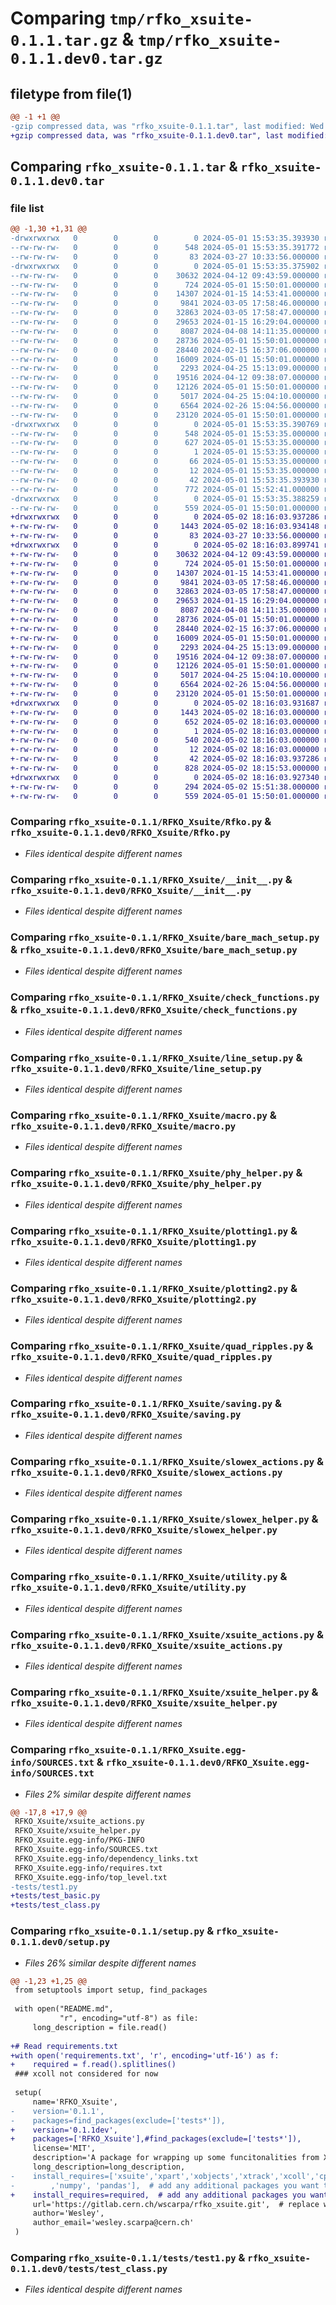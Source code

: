 # Comparing `tmp/rfko_xsuite-0.1.1.tar.gz` & `tmp/rfko_xsuite-0.1.1.dev0.tar.gz`

## filetype from file(1)

```diff
@@ -1 +1 @@
-gzip compressed data, was "rfko_xsuite-0.1.1.tar", last modified: Wed May  1 15:53:35 2024, max compression
+gzip compressed data, was "rfko_xsuite-0.1.1.dev0.tar", last modified: Thu May  2 18:16:03 2024, max compression
```

## Comparing `rfko_xsuite-0.1.1.tar` & `rfko_xsuite-0.1.1.dev0.tar`

### file list

```diff
@@ -1,30 +1,31 @@
-drwxrwxrwx   0        0        0        0 2024-05-01 15:53:35.393930 rfko_xsuite-0.1.1/
--rw-rw-rw-   0        0        0      548 2024-05-01 15:53:35.391772 rfko_xsuite-0.1.1/PKG-INFO
--rw-rw-rw-   0        0        0       83 2024-03-27 10:33:56.000000 rfko_xsuite-0.1.1/README.md
-drwxrwxrwx   0        0        0        0 2024-05-01 15:53:35.375902 rfko_xsuite-0.1.1/RFKO_Xsuite/
--rw-rw-rw-   0        0        0    30632 2024-04-12 09:43:59.000000 rfko_xsuite-0.1.1/RFKO_Xsuite/Rfko.py
--rw-rw-rw-   0        0        0      724 2024-05-01 15:50:01.000000 rfko_xsuite-0.1.1/RFKO_Xsuite/__init__.py
--rw-rw-rw-   0        0        0    14307 2024-01-15 14:53:41.000000 rfko_xsuite-0.1.1/RFKO_Xsuite/bare_mach_setup.py
--rw-rw-rw-   0        0        0     9841 2024-03-05 17:58:46.000000 rfko_xsuite-0.1.1/RFKO_Xsuite/check_functions.py
--rw-rw-rw-   0        0        0    32863 2024-03-05 17:58:47.000000 rfko_xsuite-0.1.1/RFKO_Xsuite/line_setup.py
--rw-rw-rw-   0        0        0    29653 2024-01-15 16:29:04.000000 rfko_xsuite-0.1.1/RFKO_Xsuite/macro.py
--rw-rw-rw-   0        0        0     8087 2024-04-08 14:11:35.000000 rfko_xsuite-0.1.1/RFKO_Xsuite/phy_helper.py
--rw-rw-rw-   0        0        0    28736 2024-05-01 15:50:01.000000 rfko_xsuite-0.1.1/RFKO_Xsuite/plotting1.py
--rw-rw-rw-   0        0        0    28440 2024-02-15 16:37:06.000000 rfko_xsuite-0.1.1/RFKO_Xsuite/plotting2.py
--rw-rw-rw-   0        0        0    16009 2024-05-01 15:50:01.000000 rfko_xsuite-0.1.1/RFKO_Xsuite/quad_ripples.py
--rw-rw-rw-   0        0        0     2293 2024-04-25 15:13:09.000000 rfko_xsuite-0.1.1/RFKO_Xsuite/saving.py
--rw-rw-rw-   0        0        0    19516 2024-04-12 09:38:07.000000 rfko_xsuite-0.1.1/RFKO_Xsuite/slowex_actions.py
--rw-rw-rw-   0        0        0    12126 2024-05-01 15:50:01.000000 rfko_xsuite-0.1.1/RFKO_Xsuite/slowex_helper.py
--rw-rw-rw-   0        0        0     5017 2024-04-25 15:04:10.000000 rfko_xsuite-0.1.1/RFKO_Xsuite/utility.py
--rw-rw-rw-   0        0        0     6564 2024-02-26 15:04:56.000000 rfko_xsuite-0.1.1/RFKO_Xsuite/xsuite_actions.py
--rw-rw-rw-   0        0        0    23120 2024-05-01 15:50:01.000000 rfko_xsuite-0.1.1/RFKO_Xsuite/xsuite_helper.py
-drwxrwxrwx   0        0        0        0 2024-05-01 15:53:35.390769 rfko_xsuite-0.1.1/RFKO_Xsuite.egg-info/
--rw-rw-rw-   0        0        0      548 2024-05-01 15:53:35.000000 rfko_xsuite-0.1.1/RFKO_Xsuite.egg-info/PKG-INFO
--rw-rw-rw-   0        0        0      627 2024-05-01 15:53:35.000000 rfko_xsuite-0.1.1/RFKO_Xsuite.egg-info/SOURCES.txt
--rw-rw-rw-   0        0        0        1 2024-05-01 15:53:35.000000 rfko_xsuite-0.1.1/RFKO_Xsuite.egg-info/dependency_links.txt
--rw-rw-rw-   0        0        0       66 2024-05-01 15:53:35.000000 rfko_xsuite-0.1.1/RFKO_Xsuite.egg-info/requires.txt
--rw-rw-rw-   0        0        0       12 2024-05-01 15:53:35.000000 rfko_xsuite-0.1.1/RFKO_Xsuite.egg-info/top_level.txt
--rw-rw-rw-   0        0        0       42 2024-05-01 15:53:35.393930 rfko_xsuite-0.1.1/setup.cfg
--rw-rw-rw-   0        0        0      772 2024-05-01 15:52:41.000000 rfko_xsuite-0.1.1/setup.py
-drwxrwxrwx   0        0        0        0 2024-05-01 15:53:35.388259 rfko_xsuite-0.1.1/tests/
--rw-rw-rw-   0        0        0      559 2024-05-01 15:50:01.000000 rfko_xsuite-0.1.1/tests/test1.py
+drwxrwxrwx   0        0        0        0 2024-05-02 18:16:03.937286 rfko_xsuite-0.1.1.dev0/
+-rw-rw-rw-   0        0        0     1443 2024-05-02 18:16:03.934148 rfko_xsuite-0.1.1.dev0/PKG-INFO
+-rw-rw-rw-   0        0        0       83 2024-03-27 10:33:56.000000 rfko_xsuite-0.1.1.dev0/README.md
+drwxrwxrwx   0        0        0        0 2024-05-02 18:16:03.899741 rfko_xsuite-0.1.1.dev0/RFKO_Xsuite/
+-rw-rw-rw-   0        0        0    30632 2024-04-12 09:43:59.000000 rfko_xsuite-0.1.1.dev0/RFKO_Xsuite/Rfko.py
+-rw-rw-rw-   0        0        0      724 2024-05-01 15:50:01.000000 rfko_xsuite-0.1.1.dev0/RFKO_Xsuite/__init__.py
+-rw-rw-rw-   0        0        0    14307 2024-01-15 14:53:41.000000 rfko_xsuite-0.1.1.dev0/RFKO_Xsuite/bare_mach_setup.py
+-rw-rw-rw-   0        0        0     9841 2024-03-05 17:58:46.000000 rfko_xsuite-0.1.1.dev0/RFKO_Xsuite/check_functions.py
+-rw-rw-rw-   0        0        0    32863 2024-03-05 17:58:47.000000 rfko_xsuite-0.1.1.dev0/RFKO_Xsuite/line_setup.py
+-rw-rw-rw-   0        0        0    29653 2024-01-15 16:29:04.000000 rfko_xsuite-0.1.1.dev0/RFKO_Xsuite/macro.py
+-rw-rw-rw-   0        0        0     8087 2024-04-08 14:11:35.000000 rfko_xsuite-0.1.1.dev0/RFKO_Xsuite/phy_helper.py
+-rw-rw-rw-   0        0        0    28736 2024-05-01 15:50:01.000000 rfko_xsuite-0.1.1.dev0/RFKO_Xsuite/plotting1.py
+-rw-rw-rw-   0        0        0    28440 2024-02-15 16:37:06.000000 rfko_xsuite-0.1.1.dev0/RFKO_Xsuite/plotting2.py
+-rw-rw-rw-   0        0        0    16009 2024-05-01 15:50:01.000000 rfko_xsuite-0.1.1.dev0/RFKO_Xsuite/quad_ripples.py
+-rw-rw-rw-   0        0        0     2293 2024-04-25 15:13:09.000000 rfko_xsuite-0.1.1.dev0/RFKO_Xsuite/saving.py
+-rw-rw-rw-   0        0        0    19516 2024-04-12 09:38:07.000000 rfko_xsuite-0.1.1.dev0/RFKO_Xsuite/slowex_actions.py
+-rw-rw-rw-   0        0        0    12126 2024-05-01 15:50:01.000000 rfko_xsuite-0.1.1.dev0/RFKO_Xsuite/slowex_helper.py
+-rw-rw-rw-   0        0        0     5017 2024-04-25 15:04:10.000000 rfko_xsuite-0.1.1.dev0/RFKO_Xsuite/utility.py
+-rw-rw-rw-   0        0        0     6564 2024-02-26 15:04:56.000000 rfko_xsuite-0.1.1.dev0/RFKO_Xsuite/xsuite_actions.py
+-rw-rw-rw-   0        0        0    23120 2024-05-01 15:50:01.000000 rfko_xsuite-0.1.1.dev0/RFKO_Xsuite/xsuite_helper.py
+drwxrwxrwx   0        0        0        0 2024-05-02 18:16:03.931687 rfko_xsuite-0.1.1.dev0/RFKO_Xsuite.egg-info/
+-rw-rw-rw-   0        0        0     1443 2024-05-02 18:16:03.000000 rfko_xsuite-0.1.1.dev0/RFKO_Xsuite.egg-info/PKG-INFO
+-rw-rw-rw-   0        0        0      652 2024-05-02 18:16:03.000000 rfko_xsuite-0.1.1.dev0/RFKO_Xsuite.egg-info/SOURCES.txt
+-rw-rw-rw-   0        0        0        1 2024-05-02 18:16:03.000000 rfko_xsuite-0.1.1.dev0/RFKO_Xsuite.egg-info/dependency_links.txt
+-rw-rw-rw-   0        0        0      540 2024-05-02 18:16:03.000000 rfko_xsuite-0.1.1.dev0/RFKO_Xsuite.egg-info/requires.txt
+-rw-rw-rw-   0        0        0       12 2024-05-02 18:16:03.000000 rfko_xsuite-0.1.1.dev0/RFKO_Xsuite.egg-info/top_level.txt
+-rw-rw-rw-   0        0        0       42 2024-05-02 18:16:03.937286 rfko_xsuite-0.1.1.dev0/setup.cfg
+-rw-rw-rw-   0        0        0      828 2024-05-02 18:15:53.000000 rfko_xsuite-0.1.1.dev0/setup.py
+drwxrwxrwx   0        0        0        0 2024-05-02 18:16:03.927340 rfko_xsuite-0.1.1.dev0/tests/
+-rw-rw-rw-   0        0        0      294 2024-05-02 15:51:38.000000 rfko_xsuite-0.1.1.dev0/tests/test_basic.py
+-rw-rw-rw-   0        0        0      559 2024-05-01 15:50:01.000000 rfko_xsuite-0.1.1.dev0/tests/test_class.py
```

### Comparing `rfko_xsuite-0.1.1/RFKO_Xsuite/Rfko.py` & `rfko_xsuite-0.1.1.dev0/RFKO_Xsuite/Rfko.py`

 * *Files identical despite different names*

### Comparing `rfko_xsuite-0.1.1/RFKO_Xsuite/__init__.py` & `rfko_xsuite-0.1.1.dev0/RFKO_Xsuite/__init__.py`

 * *Files identical despite different names*

### Comparing `rfko_xsuite-0.1.1/RFKO_Xsuite/bare_mach_setup.py` & `rfko_xsuite-0.1.1.dev0/RFKO_Xsuite/bare_mach_setup.py`

 * *Files identical despite different names*

### Comparing `rfko_xsuite-0.1.1/RFKO_Xsuite/check_functions.py` & `rfko_xsuite-0.1.1.dev0/RFKO_Xsuite/check_functions.py`

 * *Files identical despite different names*

### Comparing `rfko_xsuite-0.1.1/RFKO_Xsuite/line_setup.py` & `rfko_xsuite-0.1.1.dev0/RFKO_Xsuite/line_setup.py`

 * *Files identical despite different names*

### Comparing `rfko_xsuite-0.1.1/RFKO_Xsuite/macro.py` & `rfko_xsuite-0.1.1.dev0/RFKO_Xsuite/macro.py`

 * *Files identical despite different names*

### Comparing `rfko_xsuite-0.1.1/RFKO_Xsuite/phy_helper.py` & `rfko_xsuite-0.1.1.dev0/RFKO_Xsuite/phy_helper.py`

 * *Files identical despite different names*

### Comparing `rfko_xsuite-0.1.1/RFKO_Xsuite/plotting1.py` & `rfko_xsuite-0.1.1.dev0/RFKO_Xsuite/plotting1.py`

 * *Files identical despite different names*

### Comparing `rfko_xsuite-0.1.1/RFKO_Xsuite/plotting2.py` & `rfko_xsuite-0.1.1.dev0/RFKO_Xsuite/plotting2.py`

 * *Files identical despite different names*

### Comparing `rfko_xsuite-0.1.1/RFKO_Xsuite/quad_ripples.py` & `rfko_xsuite-0.1.1.dev0/RFKO_Xsuite/quad_ripples.py`

 * *Files identical despite different names*

### Comparing `rfko_xsuite-0.1.1/RFKO_Xsuite/saving.py` & `rfko_xsuite-0.1.1.dev0/RFKO_Xsuite/saving.py`

 * *Files identical despite different names*

### Comparing `rfko_xsuite-0.1.1/RFKO_Xsuite/slowex_actions.py` & `rfko_xsuite-0.1.1.dev0/RFKO_Xsuite/slowex_actions.py`

 * *Files identical despite different names*

### Comparing `rfko_xsuite-0.1.1/RFKO_Xsuite/slowex_helper.py` & `rfko_xsuite-0.1.1.dev0/RFKO_Xsuite/slowex_helper.py`

 * *Files identical despite different names*

### Comparing `rfko_xsuite-0.1.1/RFKO_Xsuite/utility.py` & `rfko_xsuite-0.1.1.dev0/RFKO_Xsuite/utility.py`

 * *Files identical despite different names*

### Comparing `rfko_xsuite-0.1.1/RFKO_Xsuite/xsuite_actions.py` & `rfko_xsuite-0.1.1.dev0/RFKO_Xsuite/xsuite_actions.py`

 * *Files identical despite different names*

### Comparing `rfko_xsuite-0.1.1/RFKO_Xsuite/xsuite_helper.py` & `rfko_xsuite-0.1.1.dev0/RFKO_Xsuite/xsuite_helper.py`

 * *Files identical despite different names*

### Comparing `rfko_xsuite-0.1.1/RFKO_Xsuite.egg-info/SOURCES.txt` & `rfko_xsuite-0.1.1.dev0/RFKO_Xsuite.egg-info/SOURCES.txt`

 * *Files 2% similar despite different names*

```diff
@@ -17,8 +17,9 @@
 RFKO_Xsuite/xsuite_actions.py
 RFKO_Xsuite/xsuite_helper.py
 RFKO_Xsuite.egg-info/PKG-INFO
 RFKO_Xsuite.egg-info/SOURCES.txt
 RFKO_Xsuite.egg-info/dependency_links.txt
 RFKO_Xsuite.egg-info/requires.txt
 RFKO_Xsuite.egg-info/top_level.txt
-tests/test1.py
+tests/test_basic.py
+tests/test_class.py
```

### Comparing `rfko_xsuite-0.1.1/setup.py` & `rfko_xsuite-0.1.1.dev0/setup.py`

 * *Files 26% similar despite different names*

```diff
@@ -1,23 +1,25 @@
 from setuptools import setup, find_packages
 
 with open("README.md",
           "r", encoding="utf-8") as file:
     long_description = file.read()
 
+# Read requirements.txt
+with open('requirements.txt', 'r', encoding='utf-16') as f:
+    required = f.read().splitlines()
 ### xcoll not considered for now
 
 setup(
     name='RFKO_Xsuite',
-    version='0.1.1',
-    packages=find_packages(exclude=['tests*']),
+    version='0.1.1dev',
+    packages=['RFKO_Xsuite'],#find_packages(exclude=['tests*']),
     license='MIT',
     description='A package for wrapping up some funcitonalities from Xsuite',
     long_description=long_description,
-    install_requires=['xsuite','xpart','xobjects','xtrack','xcoll','cpymad','matplotlib'
-        ,'numpy', 'pandas'],  # add any additional packages you want to include here
+    install_requires=required,  # add any additional packages you want to include here
     url='https://gitlab.cern.ch/wscarpa/rfko_xsuite.git',  # replace with your package's url
     author='Wesley',
     author_email='wesley.scarpa@cern.ch'
 )
```

### Comparing `rfko_xsuite-0.1.1/tests/test1.py` & `rfko_xsuite-0.1.1.dev0/tests/test_class.py`

 * *Files identical despite different names*

